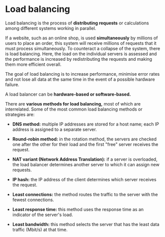 # Load balancing

Load balancing is the process of **distributing requests** or calculations among different systems working in parallel.

If a website, such as an online shop, is used **simultaneously** by millions of users to place an order, this system will receive millions of requests that it must process simultaneously. To counteract a collapse of the system, there is load balancing. Here, the load on the individual servers is assessed and the performance is increased by redistributing the requests and making them more efficient overall.

The goal of load balancing is to increase performance, minimise error rates and not lose all data at the same time in the event of a possible hardware failure.

A load balancer can be **hardware-based or software-based.**

There are **various methods for load balancing,** most of which are interrelated. Some of the most common load balancing methods or strategies are:

-   **DNS method:** multiple IP addresses are stored for a host name; each IP address is assigned to a separate server.
    
-   **Round-robin method:** in the rotation method, the servers are checked one after the other for their load and the first "free" server receives the request.
    
-   **NAT variant (Network Address Translation):** if a server is overloaded, the load balancer determines another server to which it can assign new requests.
    
-   **IP hash:** the IP address of the client determines which server receives the request.
    
-   **Least connections:** the method routes the traffic to the server with the fewest connections.
    
-   **Least response time:** this method uses the response time as an indicator of the server's load.
    
-   **Least bandwidth:** this method selects the server that has the least data traffic (Mbit/s) at that time.

